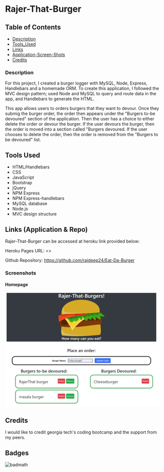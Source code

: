 # Rajer-That-Burger

## Table of Contents

- [Description](#Description)
- [Tools_Used](#Tools_Used)
- [Links](#Links)
- [Application-Screen-Shots](#Application-Screen-Shots)
- [Credits](#Credits)

### Description

For this project, I created a burger logger with MySQL, Node, Express, Handlebars and a homemade ORM. To create this application, I followed the MVC design pattern; used Node and MySQL to query and route data in the app, and Handlebars to generate the HTML.

This app allows users to orders burgers that they want to devour. Once they submig the burger order, the order then appears under the "Burgers to-be devoured" section of the application. Then the user has a choice to either delete the order or devour the burger. If the user devours the burger, then the order is moved into a section called "Burgers devoured. If the user chooses to delete the order, then the order is removed from the "Burgers to be devoured" list.

## Tools Used

- HTML/Handlebars
- CSS
- JavaScript
- Bootstrap
- jQuery
- NPM Express
- NPM Express-handlebars
- MySQL database
- Node.js
- MVC design structure

## Links (Application & Repo)

Rajer-That-Burger can be accessed at heroku link provided below:

Heroku Pages URL: <>

Github Repository: <https://github.com/rajdeep24/Eat-Da-Burger>

### Screenshots

#### Homepage

![RajerThat Burger Home Page](./public/assets/img/rajer_that_burger.PNG)

## Credits

I would like to credit georgia tech's coding bootcamp and the support from my peers.

## Badges

![badmath](https://img.shields.io/website?down_color=yellow&down_message=Ofline&up_color=Blue&up_message=Online&url=https%3A%2F%2Fimg.shields.io%2Fwebsite%2FPROTOCOL%2FURLREST.svg.)
